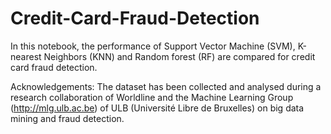 # Credit-Card-Fraud-Detection
In this notebook, the performance of Support Vector Machine (SVM), K-nearest Neighbors (KNN) and Random forest (RF) are compared for credit card fraud detection.

Acknowledgements:
The dataset has been collected and analysed during a research collaboration of Worldline and the Machine Learning Group (http://mlg.ulb.ac.be) of ULB (Université Libre de Bruxelles) on big data mining and fraud detection.
